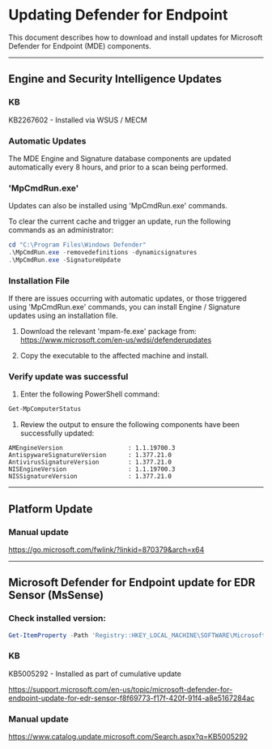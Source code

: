 # Updating Defender for Endpoint

This document describes how to download and install updates for Microsoft Defender for Endpoint (MDE) components.

---

## Engine and Security Intelligence Updates

### KB

KB2267602 - Installed via WSUS / MECM

### Automatic Updates

The MDE Engine and Signature database components are updated automatically every 8 hours, and prior to a scan being performed.

### 'MpCmdRun.exe'

Updates can also be installed using 'MpCmdRun.exe' commands.

To clear the current cache and trigger an update, run the following commands as an administrator:

```powershell
cd "C:\Program Files\Windows Defender"
.\MpCmdRun.exe -removedefinitions -dynamicsignatures
.\MpCmdRun.exe -SignatureUpdate
```

### Installation File

If there are issues occurring with automatic updates, or those triggered using 'MpCmdRun.exe' commands, you can install Engine / Signature updates using an installation file.

1.  Download the relevant 'mpam-fe.exe' package from:
    <https://www.microsoft.com/en-us/wdsi/defenderupdates>

2.  Copy the executable to the affected machine and install.

### Verify update was successful

1.  Enter the following PowerShell command:

```powershell
Get-MpComputerStatus
```

1.  Review the output to ensure the following components have been successfully updated:

```code
AMEngineVersion                  : 1.1.19700.3
AntispywareSignatureVersion      : 1.377.21.0
AntivirusSignatureVersion        : 1.377.21.0
NISEngineVersion                 : 1.1.19700.3
NISSignatureVersion              : 1.377.21.0
```

---

## Platform Update

### Manual update

<https://go.microsoft.com/fwlink/?linkid=870379&arch=x64>

---

## Microsoft Defender for Endpoint update for EDR Sensor (MsSense)

### Check installed version:

```powershell
Get-ItemProperty -Path 'Registry::HKEY_LOCAL_MACHINE\SOFTWARE\Microsoft\Windows Advanced Threat Protection\' -Name "InstallLocation"
```

### KB

KB5005292 - Installed as part of cumulative update

<https://support.microsoft.com/en-us/topic/microsoft-defender-for-endpoint-update-for-edr-sensor-f8f69773-f17f-420f-91f4-a8e5167284ac>

### Manual update

<https://www.catalog.update.microsoft.com/Search.aspx?q=KB5005292>
